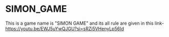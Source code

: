 # SIMON_GAME
This is a game name is "SIMON GAME" and its all rule are given in this link-https://youtu.be/EWJ5uYwQJGU?si=sRZi5VHenyLp56Id
